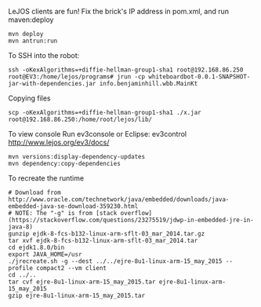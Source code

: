 

LeJOS clients are fun!  Fix the brick's IP address in pom.xml, and run maven:deploy 

    mvn deploy
    mvn antrun:run

To SSH into the robot:

    ssh -oKexAlgorithms=+diffie-hellman-group1-sha1 root@192.168.86.250
    root@EV3:/home/lejos/programs# jrun -cp whiteboardbot-0.0.1-SNAPSHOT-jar-with-dependencies.jar info.benjaminhill.wbb.MainKt

Copying files

    scp -oKexAlgorithms=+diffie-hellman-group1-sha1 ./x.jar root@192.168.86.250:/home/root/lejos/lib/

To view console Run ev3console or Eclipse: ev3control
http://www.lejos.org/ev3/docs/

    mvn versions:display-dependency-updates
    mvn dependency:copy-dependencies
    
To recreate the runtime

    # Download from http://www.oracle.com/technetwork/java/embedded/downloads/java-embedded-java-se-download-359230.html
    # NOTE: The "-g" is from [stack overflow](https://stackoverflow.com/questions/23275519/jdwp-in-embedded-jre-in-java-8)
    gunzip ejdk-8-fcs-b132-linux-arm-sflt-03_mar_2014.tar.gz
    tar xvf ejdk-8-fcs-b132-linux-arm-sflt-03_mar_2014.tar
    cd ejdk1.8.0/bin
    export JAVA_HOME=/usr
    ./jrecreate.sh -g --dest ../../ejre-8u1-linux-arm-15_may_2015 --profile compact2 --vm client
    cd ../..
    tar cvf ejre-8u1-linux-arm-15_may_2015.tar ejre-8u1-linux-arm-15_may_2015
    gzip ejre-8u1-linux-arm-15_may_2015.tar
